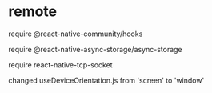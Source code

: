 # remote
 
require @react-native-community/hooks

require @react-native-async-storage/async-storage

require react-native-tcp-socket

changed useDeviceOrientation.js from 'screen' to 'window'